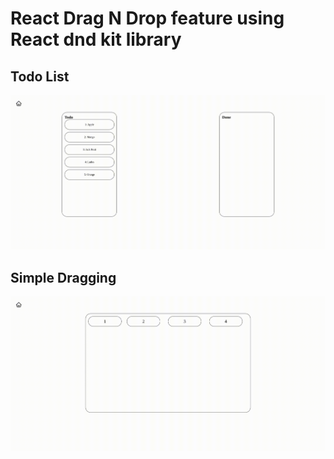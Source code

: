# React Drag N Drop feature using React dnd kit library

## Todo List
![](Github/TodoList.gif)

## Simple Dragging
![](Github/SimpleDragging.gif)
